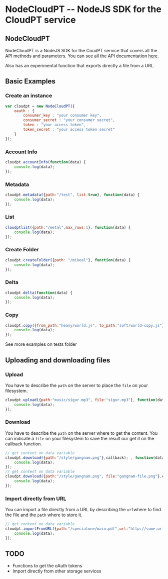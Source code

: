 # NodeCloudPT -- NodeJS SDK for the CloudPT service

## NodeCloudPT

NodeCloudPT is a NodeJS SDK for the CoudPT service that covers all the API methods and parameters. You can see all the API  documentation [here](https://cloudpt.pt/documentation). 

Also has an experimental function that exports directly a file from a URL.

## Basic Examples

### Create an instance

```javascript
var cloudpt = new NodeCloudPT({
	oauth : {
		consumer_key : "your consumer key",
		consumer_secret : "your consumer secret",
		token : "your access token",
		token_secret : "your access token secret"
	}
});
```
### Account Info
```javascript
cloudpt.accountInfo(function(data) {
	console.log(data);
});
```

### Metadata
```javascript
cloudpt.metadata({path:"/test", list:true}, function(data) {
	console.log(data);
});
```

### List
```javascript
cloudptlist({path:"/metal",max_rows:1}, function(data) {
	console.log(data);
});
```

### Create Folder
```javascript
cloudpt.createFolder({path: "/mikeal"}, function(data) {
	console.log(data);
});
```

### Delta
```javascript
cloudpt.delta(function(data) {
	console.log(data);
});
```
### Copy
```javascript
cloudpt.copy({from_path:"heavy/world.js", to_path:"soft/world-copy.js"}, function(data) {
	console.log(data);
});
```

See more examples on tests folder

## Uploading and downloading files

### Upload
You have to describe the `path` on the server to place the `file` on your filesystem.

```javascript
cloudpt.upload({path:"music/sigur.mp3", file:"sigur.mp3"}, function(data) {
	console.log(data);
});
```

### Download
You have to describe the `path` on the server where to get the content. You can indicate a `file` on your filesystem to save the result our get it on the callback function.

```javascript
// get content on data variable
cloudpt.download({path:"/style/gangnam.png"},callback); , function(data) {
	console.log(data);
});
// get content on data variable
cloudpt.download({path:"/style/gangnam.png", file:"gangnam-file.png"},callback); , function(data) {
	console.log(data);
});
```

### Import directly from URL
You can import a file directly from a URL by describing the `url`where to find the file and the `path` where to store it.

```javascript
// get content on data variable
cloudpt.importFromURL({path:"/specialone/main.pdf",url:"http://some.url.com/somefile.pdf"},callback); , function(data) {
	console.log(data);
});
```
## TODO
* Functions to get the oAuth tokens
* Import directly from other storage services